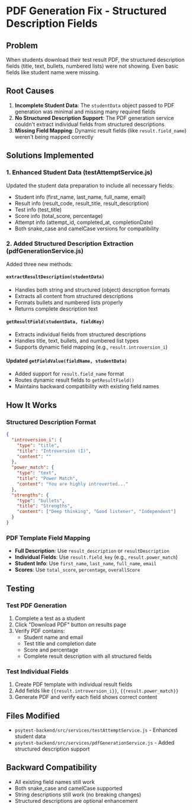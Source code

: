 # PDF Generation Fix - Structured Description Fields

## Problem
When students download their test result PDF, the structured description fields (title, text, bullets, numbered lists) were not showing. Even basic fields like student name were missing.

## Root Causes
1. **Incomplete Student Data**: The `studentData` object passed to PDF generation was minimal and missing many required fields
2. **No Structured Description Support**: The PDF generation service couldn't extract individual fields from structured descriptions
3. **Missing Field Mapping**: Dynamic result fields (like `result.field_name`) weren't being mapped correctly

## Solutions Implemented

### 1. Enhanced Student Data (testAttemptService.js)
Updated the student data preparation to include all necessary fields:
- Student info (first_name, last_name, full_name, email)
- Result info (result_code, result_title, result_description)
- Test info (test_title)
- Score info (total_score, percentage)
- Attempt info (attempt_id, completed_at, completionDate)
- Both snake_case and camelCase versions for compatibility

### 2. Added Structured Description Extraction (pdfGenerationService.js)
Added three new methods:

#### `extractResultDescription(studentData)`
- Handles both string and structured (object) description formats
- Extracts all content from structured descriptions
- Formats bullets and numbered lists properly
- Returns complete description text

#### `getResultField(studentData, fieldKey)`
- Extracts individual fields from structured descriptions
- Handles title, text, bullets, and numbered list types
- Supports dynamic field mapping (e.g., `result.introversion_i`)

#### Updated `getFieldValue(fieldName, studentData)`
- Added support for `result.field_name` format
- Routes dynamic result fields to `getResultField()`
- Maintains backward compatibility with existing field names

## How It Works

### Structured Description Format
```json
{
  "introversion_i": {
    "type": "title",
    "title": "Introversion (I)",
    "content": ""
  },
  "power_match": {
    "type": "text",
    "title": "Power Match",
    "content": "You are highly introverted..."
  },
  "strengths": {
    "type": "bullets",
    "title": "Strengths",
    "content": ["Deep thinking", "Good listener", "Independent"]
  }
}
```

### PDF Template Field Mapping
- **Full Description**: Use `result_description` or `resultDescription`
- **Individual Fields**: Use `result.field_key` (e.g., `result.power_match`)
- **Student Info**: Use `first_name`, `last_name`, `full_name`, `email`
- **Scores**: Use `total_score`, `percentage`, `overallScore`

## Testing

### Test PDF Generation
1. Complete a test as a student
2. Click "Download PDF" button on results page
3. Verify PDF contains:
   - Student name and email
   - Test title and completion date
   - Score and percentage
   - Complete result description with all structured fields

### Test Individual Fields
1. Create PDF template with individual result fields
2. Add fields like `{{result.introversion_i}}`, `{{result.power_match}}`
3. Generate PDF and verify each field shows correct content

## Files Modified
- `psytest-backend/src/services/testAttemptService.js` - Enhanced student data
- `psytest-backend/src/services/pdfGenerationService.js` - Added structured description support

## Backward Compatibility
- All existing field names still work
- Both snake_case and camelCase supported
- String descriptions still work (no breaking changes)
- Structured descriptions are optional enhancement
